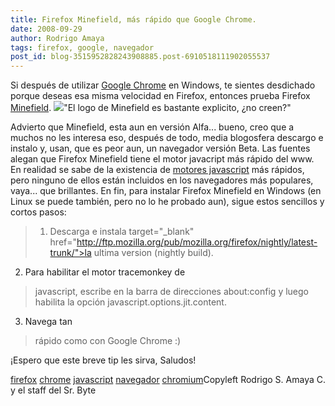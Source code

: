 ```yaml
---
title: Firefox Minefield, más rápido que Google Chrome.
date: 2008-09-29
author: Rodrigo Amaya
tags: firefox, google, navegador
post_id: blog-3515952828243908885.post-6910518111902055537
---
```


Si después de utilizar [Google Chrome](http://www.srbyte.com/2008/09/navegador-web-de-google.html)
      en Windows, te sientes desdichado porque deseas esa misma velocidad en Firefox, entonces
      prueba Firefox [Minefield](http://www.mozilla.org/projects/minefield/).
[![](http://3.bp.blogspot.com/_ayvorITawE4/SODq-MH0iNI/AAAAAAAABT0/PKMijjlShZQ/s320/minefield-icon.png)](http://3.bp.blogspot.com/_ayvorITawE4/SODq-MH0iNI/AAAAAAAABT0/PKMijjlShZQ/s1600-h/minefield-icon.png)"El logo de Minefield es
      bastante explicito, ¿no creen?"

Advierto que
      Minefield, esta aun en versión Alfa... bueno, creo que a muchos no les interesa eso, después
      de todo, media blogosfera descargo e instalo y, usan, que es peor aun, un navegador versión
      Beta.
Las fuentes alegan que Firefox Minefield tiene el motor javacript más rápido
      del www. En realidad se sabe de la existencia de [motores javascript](http://www.machaxor.net/2008/09/26/most-fastester-browser-in-the-world-evar/) más rápidos, pero ninguno de ellos están incluidos en los navegadores más
      populares, vaya... que brillantes. En fin, para instalar Firefox Minefield en Windows (en
      Linux se puede también, pero no lo he probado aun), sigue estos sencillos y cortos
      pasos:

> 1. Descarga e instala  target="_blank"
> href="http://ftp.mozilla.org/pub/mozilla.org/firefox/nightly/latest-trunk/">la ultima
> version (nightly build).

2. Para habilitar el motor tracemonkey de
> javascript, escribe en la barra de direcciones about:config y
> luego habilita la opción
> javascript.options.jit.content.

 3. Navega tan
> rápido como con Google Chrome :)

¡Espero que este breve tip les
      sirva, Saludos!

[firefox](http://www.blogalaxia.com/tags/firefox) [chrome](http://www.blogalaxia.com/tags/chrome) [javascript](http://www.blogalaxia.com/tags/javascript) [navegador](http://www.blogalaxia.com/tags/navegador) [chromium](http://www.blogalaxia.com/tags/chromium)Copyleft Rodrigo S.
      Amaya C. y el staff del Sr. Byte